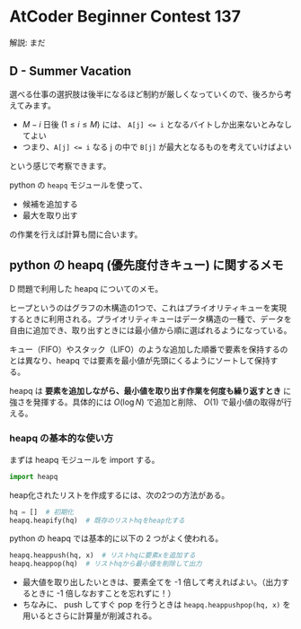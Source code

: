 # AtCoder Beginner Contest 137

解説: まだ

## D - Summer Vacation

選べる仕事の選択肢は後半になるほど制約が厳しくなっていくので、後ろから考えてみます。

- $M - i$ 日後 ($1 \leq i \leq M$) には、 `A[j] <= i` となるバイトしか出来ないとみなしてよい
- つまり、`A[j] <= i` なる j の中で `B[j]` が最大となるものを考えていけばよい

という感じで考察できます。

python の `heapq` モジュールを使って、

- 候補を追加する
- 最大を取り出す

の作業を行えば計算も間に合います。

## python の heapq (優先度付きキュー) に関するメモ

D 問題で利用した heapq についてのメモ。

ヒープというのはグラフの木構造の1つで、これはプライオリティキューを実現するときに利用される。プライオリティキューはデータ構造の一種で、データを自由に追加でき、取り出すときには最小値から順に選ばれるようになっている。

キュー（FIFO）やスタック（LIFO）のような追加した順番で要素を保持するのとは異なり、heapq では要素を最小値が先頭にくるようにソートして保持する。

heapq は **要素を追加しながら、最小値を取り出す作業を何度も繰り返すとき** に強さを発揮する。具体的には $O(\log{N})$ で追加と削除、 $O(1)$ で最小値の取得が行える。

### heapq の基本的な使い方

まずは heapq モジュールを import する。

```python
import heapq
```

heap化されたリストを作成するには、次の2つの方法がある。

```python
hq = []  # 初期化
heapq.heapify(hq)  # 既存のリストhqをheap化する
```

python の heapq では基本的に以下の 2 つがよく使われる。

```python
heapq.heappush(hq, x)  # リストhqに要素xを追加する
heapq.heappop(hq)  # リストhqから最小値を削除して出力
```

- 最大値を取り出したいときは、要素全てを -1 倍して考えればよい。（出力するときに -1 倍しなおすことを忘れずに！）
- ちなみに、 push してすぐ pop を行うときは `heapq.heappushpop(hq, x)` を用いるとさらに計算量が削減される。
